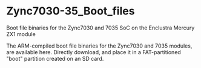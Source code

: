 # Zync7030-35_Boot_files
Boot file binaries for the Zync7030 and 7035 SoC on the Enclustra Mercury ZX1 module

The ARM-compiled boot file binaries for the Zync7030 and 7035 modules, are available here. Directly download, and place it in a FAT-partitioned
"boot"  partition created on an SD card.
